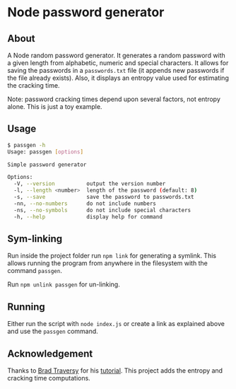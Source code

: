 # Node password generator

## About

A Node random password generator. It generates a random password with a given length from alphabetic, numeric and special characters.
It allows for saving the passwords in a `passwords.txt` file (it appends new passwords if the file already exists). Also, it displays
an entropy value used for estimating the cracking time.

Note: password cracking times depend upon several factors, not entropy alone. This is just a toy example.

## Usage

```bash
$ passgen -h
Usage: passgen [options]

Simple password generator

Options:
  -V, --version          output the version number
  -l, --length <number>  length of the password (default: 8)
  -s, --save             save the password to passwords.txt
  -nn, --no-numbers      do not include numbers
  -ns, --no-symbols      do not include special characters
  -h, --help             display help for command
```

## Sym-linking

Run inside the project folder run `npm link` for generating a symlink. This allows running the program from anywhere in the filesystem with the command `passgen`.

Run `npm unlink passgen` for un-linking.

## Running

Either run the script with `node index.js` or create a link as explained above and use the `passgen` command.

## Acknowledgement

Thanks to [Brad Traversy](https://github.com/bradtraversy) for his [tutorial](https://www.youtube.com/watch?v=3Xx83JAktXk). This project adds the entropy and cracking time computations.
